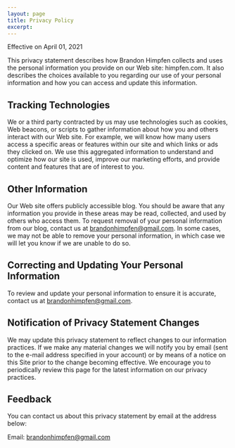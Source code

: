 ```yaml
---
layout: page
title: Privacy Policy
excerpt: 
---
```


Effective on April 01, 2021

This privacy statement describes how Brandon Himpfen collects and uses the personal information you provide on our Web site: himpfen.com. It also describes the choices available to you regarding our use of your personal information and how you can access and update this information.

## Tracking Technologies

We or a third party contracted by us may use technologies such as cookies, Web beacons, or scripts to gather information about how you and others interact with our Web site. For example, we will know how many users access a specific areas or features within our site and which links or ads they clicked on. We use this aggregated information to understand and optimize how our site is used, improve our marketing efforts, and provide content and features that are of interest to you.

## Other Information

Our Web site offers publicly accessible blog. You should be aware that any information you provide in these areas may be read, collected, and used by others who access them. To request removal of your personal information from our blog, contact us at brandonhimpfen@gmail.com. In some cases, we may not be able to remove your personal information, in which case we will let you know if we are unable to do so.

## Correcting and Updating Your Personal Information

To review and update your personal information to ensure it is accurate, contact us at brandonhimpfen@gmail.com.

## Notification of Privacy Statement Changes

We may update this privacy statement to reflect changes to our information practices. If we make any material changes we will notify you by email (sent to the e-mail address specified in your account) or by means of a notice on this Site prior to the change becoming effective. We encourage you to periodically review this page for the latest information on our privacy practices.

## Feedback

You can contact us about this privacy statement by email at the address below:

Email: brandonhimpfen@gmail.com